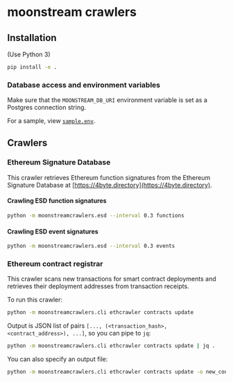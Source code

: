 # moonstream crawlers

## Installation

(Use Python 3)

```bash
pip install -e .
```

### Database access and environment variables

Make sure that the `MOONSTREAM_DB_URI` environment variable is set as a Postgres connection string.

For a sample, view [`sample.env`](./sample.env).

## Crawlers

### Ethereum Signature Database

This crawler retrieves Ethereum function signatures from the Ethereum Signature Database at
[https://4byte.directory](https://4byte.directory).

#### Crawling ESD function signatures

```bash
python -m moonstreamcrawlers.esd --interval 0.3 functions
```

#### Crawling ESD event signatures

```bash
python -m moonstreamcrawlers.esd --interval 0.3 events
```

### Ethereum contract registrar

This crawler scans new transactions for smart contract deployments and retrieves their deployment
addresses from transaction receipts.

To run this crawler:

```bash
python -m moonstreamcrawlers.cli ethcrawler contracts update
```

Output is JSON list of pairs `[..., (<transaction_hash>, <contract_address>), ...]`, so you can pipe to `jq`:

```bash
python -m moonstreamcrawlers.cli ethcrawler contracts update | jq .
```

You can also specify an output file:

```bash
python -m moonstreamcrawlers.cli ethcrawler contracts update -o new_contracts.json
```
